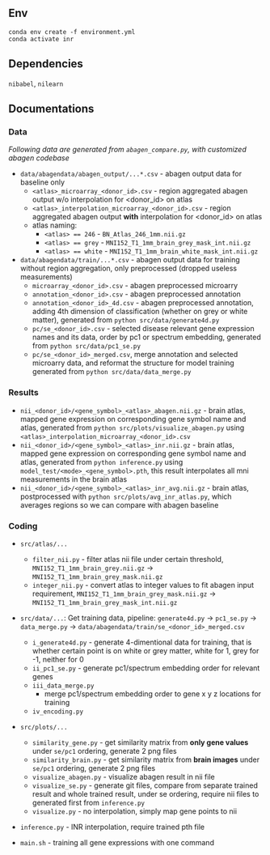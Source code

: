 
## Env

```
conda env create -f environment.yml
conda activate inr
```

## Dependencies

`nibabel`, `nilearn`

## Documentations

### Data

*Following data are generated from `abagen_compare.py`, with customized abagen codebase*

- `data/abagendata/abagen_output/...*.csv` - abagen output data for baseline only
    -  `<atlas>_microarray_<donor_id>.csv` - region aggregated abagen output w/o interpolation for <donor_id> on atlas
    -  `<atlas>_interpolation_microarray_<donor_id>.csv` - region aggregated abagen output **with** interpolation for <donor_id> on atlas 
    -  atlas naming:
        - `<atlas> == 246` - `BN_Atlas_246_1mm.nii.gz`
        - `<atlas> == grey` - `MNI152_T1_1mm_brain_grey_mask_int.nii.gz`
        - `<atlas> == white` - `MNI152_T1_1mm_brain_white_mask_int.nii.gz`
- `data/abagendata/train/...*.csv` - abagen output data for training without region aggregation, only preprocessed (dropped useless measurements)
    - `microarray_<donor_id>.csv` - abagen preprocessed microarry
    - `annotation_<donor_id>.csv` - abagen preprocessed annotation
    - `annotation_<donor_id>_4d.csv` - abagen preprocessed annotation, adding 4th dimension of classification (whether on grey or white matter), generated from `python src/data/generate4d.py`
    - `pc/se_<donor_id>.csv` - selected disease relevant gene expression names and its data, order by pc1 or spectrum embedding, generated from `python src/data/pc1_se.py`
    - `pc/se_<donor_id>_merged.csv`, merge annotation and selected microarry data, and reformat the structure for model training generated from `python src/data/data_merge.py`

### Results

- `nii_<donor_id>/<gene_symbol>_<atlas>_abagen.nii.gz` - brain atlas, mapped gene expression on corresponding gene symbol name and atlas, generated from `python src/plots/visualize_abagen.py` using `<atlas>_interpolation_microarray_<donor_id>.csv`
- `nii_<donor_id>/<gene_symbol>_<atlas>_inr.nii.gz` - brain atlas, mapped gene expression on corresponding gene symbol name and atlas, generated from `python inference.py` using `model_test/<mode>_<gene_symbol>.pth`, this result interpolates all mni measurements in the brain atlas
- `nii_<donor_id>/<gene_symbol>_<atlas>_inr_avg.nii.gz` - brain atlas, postprocessed with `python src/plots/avg_inr_atlas.py`, which averages regions so we can compare with abagen baseline

### Coding

- `src/atlas/...`
    - `filter_nii.py` - filter atlas nii file under certain threshold, `MNI152_T1_1mm_brain_grey.nii.gz` -> `MNI152_T1_1mm_brain_grey_mask.nii.gz`
    - `integer_nii.py` - convert atlas to integer values to fit abagen input requirement, `MNI152_T1_1mm_brain_grey_mask.nii.gz` -> `MNI152_T1_1mm_brain_grey_mask_int.nii.gz`
- `src/data/...`: Get training data, pipeline: `generate4d.py` -> `pc1_se.py` -> `data_merge.py` -> `data/abagendata/train/se_<donor_id>_merged.csv`
    - `i_generate4d.py` - generate 4-dimentional data for training, that is whether certain point is on white or grey matter, white for 1, grey for -1, neither for 0
    - `ii_pc1_se.py` - generate pc1/spectrum embedding order for relevant genes
    - `iii_data_merge.py`
        - merge pc1/spectrum embedding order to gene x y z locations for training
    - `iv_encoding.py`
- `src/plots/...`
    - `similarity_gene.py` - get similarity matrix from **only gene values** under `se/pc1` ordering, generate 2 png files
    - `similarity_brain.py` - get similarity matrix from **brain images** under `se/pc1` ordering, generate 2 png files
    - `visualize_abagen.py` - visualize abagen result in nii file
    - `visualize_se.py` - generate git files, compare from separate trained result and whole trained result, under se ordering, require nii files to generated first from `inference.py`
    - `visualize.py` - no interpolation, simply map gene points to nii

- `inference.py` - INR interpolation, require trained pth file
- `main.sh` - training all gene expressions with one command